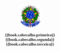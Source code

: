 <p align="center" style="line-height: 100%"><img src="brasao.png" name="Imagem 1" align="bottom" width="71" height="76" border="0"></p>
<p align="center" style="line-height: 100%">
<font face="Arial Narrow, serif" size="2" style="font-size: 10pt"><b>
{{book.cabecalho.primeira}}<br/>
{{book.cabecalho.segunda}}<br/>
{{book.cabecalho.terceira}}<br/>
</b></font>
</p>

